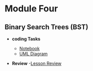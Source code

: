 # Module Four

## Binary Search Trees (BST)

- **coding Tasks**
    - [Notebook](https://github.com/bennyp85/sit320-advanced-algorithms/blob/master/module%204/Code_Mod4_Trees.ipynb)
    - [UML Diagram](https://github.com/bennyp85/sit320-advanced-algorithms/blob/master/module%204/trees-uml.png)

- **Review**
    -[Lesson Review](https://github.com/bennyp85/sit320-advanced-algorithms/blob/master/module%204/lesson-review.pdf)